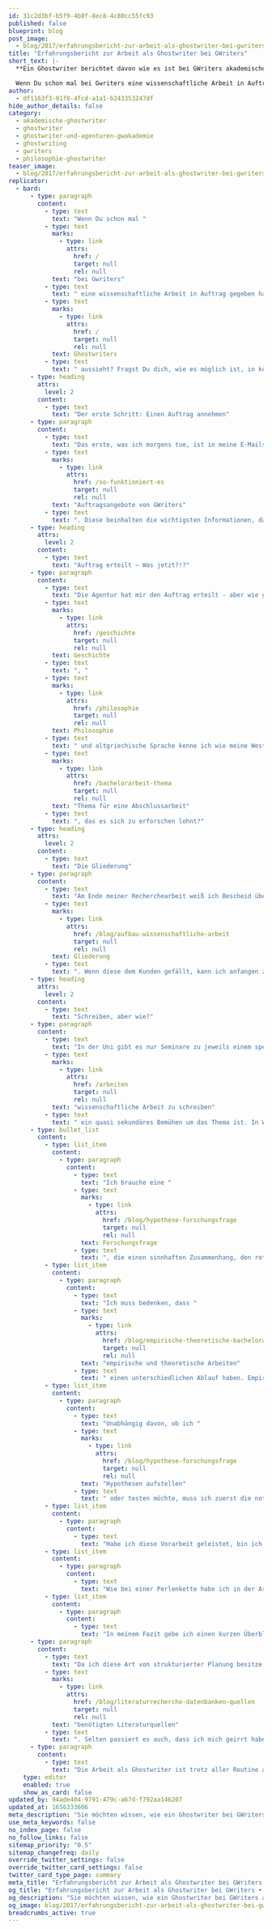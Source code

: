 ```yaml
---
id: 31c2d3bf-b5f9-4b8f-8ec8-4c80cc55fc93
published: false
blueprint: blog
post_image:
  - blog/2017/erfahrungsbericht-zur-arbeit-als-ghostwriter-bei-gwriters/erfahrungsbericht-ghostwriter-gwriters.jpg
title: "Erfahrungsbericht zur Arbeit als Ghostwriter bei GWriters"
short_text: |-
  **Ein Ghostwriter berichtet davon wie es ist bei GWriters akademische Arbeiten zu schreiben.**

  Wenn Du schon mal bei Gwriters eine wissenschaftliche Arbeit in Auftrag gegeben hast, hast Du Dich vielleicht schon mal gefragt, wie es dann auf der anderen Seite weiterging. Interessiert es Dich, wie die Arbeit eines Ghostwriters aussieht? Fragst Du dich, wie es möglich ist, in kürzester Zeit professionelle wissenschaftliche Arbeiten zu erstellen?
author:
  - df1163f3-91f8-4fcd-a1a1-b243353247df
hide_author_details: false
category:
  - akademische-ghostwriter
  - ghostwriter
  - ghostwriter-und-agenturen-gwakademie
  - ghostwriting
  - gwriters
  - philosophie-ghostwriter
teaser_image:
  - blog/2017/erfahrungsbericht-zur-arbeit-als-ghostwriter-bei-gwriters/erfahrungsbericht-ghostwriter-gwriters.jpg
replicator:
  - bard:
      - type: paragraph
        content:
          - type: text
            text: "Wenn Du schon mal "
          - type: text
            marks:
              - type: link
                attrs:
                  href: /
                  target: null
                  rel: null
            text: "bei Gwriters"
          - type: text
            text: " eine wissenschaftliche Arbeit in Auftrag gegeben hast, hast Du Dich vielleicht schon mal gefragt, wie es dann auf der anderen Seite weiterging. Interessiert es Dich, wie die Arbeit eines "
          - type: text
            marks:
              - type: link
                attrs:
                  href: /
                  target: null
                  rel: null
            text: Ghostwriters
          - type: text
            text: " aussieht? Fragst Du dich, wie es möglich ist, in kürzester Zeit professionelle wissenschaftliche Arbeiten zu erstellen? Dann freue Dich auf diesen Erfahrungsbericht zur Arbeit als Ghostwriter bei GWriters."
      - type: heading
        attrs:
          level: 2
        content:
          - type: text
            text: "Der erste Schritt: Einen Auftrag annehmen"
      - type: paragraph
        content:
          - type: text
            text: "Das erste, was ich morgens tue, ist in meine E-Mails zu schauen. Denn dort warten auf mich "
          - type: text
            marks:
              - type: link
                attrs:
                  href: /so-funktioniert-es
                  target: null
                  rel: null
            text: "Auftragsangebote von GWriters"
          - type: text
            text: ". Diese beinhalten die wichtigsten Informationen, damit ich einschätzen kann, ob ich den Auftrag annehmen möchte. Ich freue mich, wenn ein Auftrag kommt, mit dessen Thema ich mich bereits perfekt auskenne. In der Zeit als akademischer Ghostwriter habe ich nämlich langsam aber sicher mein Fachgebiet aus der Uni erweitert."
      - type: heading
        attrs:
          level: 2
        content:
          - type: text
            text: "Auftrag erteilt – Was jetzt?!?"
      - type: paragraph
        content:
          - type: text
            text: "Die Agentur hat mir den Auftrag erteilt - aber wie geht es weiter? Nehmen wir an, das Thema ist „Textilverarbeitung bei Thukydides“. Die Themen antike "
          - type: text
            marks:
              - type: link
                attrs:
                  href: /geschichte
                  target: null
                  rel: null
            text: Geschichte
          - type: text
            text: ", "
          - type: text
            marks:
              - type: link
                attrs:
                  href: /philosophie
                  target: null
                  rel: null
            text: Philosophie
          - type: text
            text: " und altgriechische Sprache kenne ich wie meine Westentasche. Durch meine Berufserfahrung habe ich auch gründliche Kenntnisse in anderen Bereichen gewonnen, die ebenfalls nützlich sein könnten. Wissen über die Theorie des Handelns und über den Einfluss bestimmter Gesellschaftsstrukturen (wie Sklavengesellschaften) sind ebenfalls nützlich. Zu Textilien muss ich noch Material für die wissenschaftliche Arbeit finden. Also geht die Recherche los! Welche Arten von Textilien gab es damals? Wer hat sie hergestellt? Warum ist das ein "
          - type: text
            marks:
              - type: link
                attrs:
                  href: /bachelorarbeit-thema
                  target: null
                  rel: null
            text: "Thema für eine Abschlussarbeit"
          - type: text
            text: ", das es sich zu erforschen lohnt?"
      - type: heading
        attrs:
          level: 2
        content:
          - type: text
            text: "Die Gliederung"
      - type: paragraph
        content:
          - type: text
            text: "Am Ende meiner Recherchearbeit weiß ich Bescheid über alle Fragen, die mit dem Thema zusammenhängen und welchen Platz es in der gängigen Forschung einnimmt. Da ich mittlerweile Routine habe, die besten Techniken kenne und gelernt habe, mich selbst zu organisieren, geht die Recherche viel schneller als früher. Ich lese keine ganzen Bücher mehr. Ich scanne ihren Inhalt und wittere wie ein Bluthund, welche Textpassagen für diese Arbeit Relevanz besitzen. Ich scanne auch die Literaturverzeichnisse. Nach ein paar Monographien, Zeitschriftartikeln und Vortragsprotokollen weiß ich schnell Bescheid darüber, wer die Koryphäen auf dem Gebiet sind, was ich gelesen haben muss und welche Fragestellung aktuell und angemessen ist. All dieses Wissen packe ich in eine "
          - type: text
            marks:
              - type: link
                attrs:
                  href: /blog/aufbau-wissenschaftliche-arbeit
                  target: null
                  rel: null
            text: Gliederung
          - type: text
            text: ". Wenn diese dem Kunden gefällt, kann ich anfangen zu arbeiten."
      - type: heading
        attrs:
          level: 2
        content:
          - type: text
            text: "Schreiben, aber wie?"
      - type: paragraph
        content:
          - type: text
            text: "In der Uni gibt es nur Seminare zu jeweils einem speziellen Thema, „Die Ernährung von Schildkröten“ oder „Polito-soziologische Metaanalysen der postmodernen Intersubjektivität“ - was immer einem gefällt! Deshalb hat der Student oft noch den Eindruck, dass eine "
          - type: text
            marks:
              - type: link
                attrs:
                  href: /arbeiten
                  target: null
                  rel: null
            text: "wissenschaftliche Arbeit zu schreiben"
          - type: text
            text: " ein quasi sekundäres Bemühen um das Thema ist. In Wahrheit aber ist es das wissenschaftliche Arbeiten, das allen einzelnen Themen und Wissenschaftsgebieten gemeinsam übergeordnet ist. Um es deutlicher zu sagen: Wenn man weiß, wie wissenschaftliches Arbeiten funktioniert, ist das Thema eher sekundär. Natürlich muss man sich das Fachwissen aneignen, aber es ist nur das Material. So wie jemand, der ein Klavier spielen kann. Die Person muss nicht jedes Stück von neuem lernen, weil sie die Form und die Fähigkeit im Ganzen beherrscht. Deshalb weiß ich genau, wie ich vorgehen muss:"
      - type: bullet_list
        content:
          - type: list_item
            content:
              - type: paragraph
                content:
                  - type: text
                    text: "Ich brauche eine "
                  - type: text
                    marks:
                      - type: link
                        attrs:
                          href: /blog/hypothese-forschungsfrage
                          target: null
                          rel: null
                    text: Forschungsfrage
                  - type: text
                    text: ", die einen sinnhaften Zusammenhang, den roten Faden, garantiert. Alles an Wissen, das zwar mit diesem Fachgebiet zusammenhängt, aber sich nicht auf diesen roten Faden auswirkt, gehört nicht in die Arbeit. Ich verzettele mich nicht."
          - type: list_item
            content:
              - type: paragraph
                content:
                  - type: text
                    text: "Ich muss bedenken, dass "
                  - type: text
                    marks:
                      - type: link
                        attrs:
                          href: /blog/empirische-theoretische-bachelorarbeit
                          target: null
                          rel: null
                    text: "empirische und theoretische Arbeiten"
                  - type: text
                    text: " einen unterschiedlichen Ablauf haben. Empirische Arbeiten testen Hypothesen. Theoretische Arbeiten stellen Hypothesen auf. Ich muss eindeutig wissen, ob ich anhand der gängigen Literatur Argumente für die Hypothese entwickeln möchte, dass Katzen keinen Zucker schmecken, oder ob ich anhand einer geeigneten Datenmenge die Hypothese, dass Katzen keinen Zucker schmecken, überprüfen möchte."
          - type: list_item
            content:
              - type: paragraph
                content:
                  - type: text
                    text: "Unabhängig davon, ob ich "
                  - type: text
                    marks:
                      - type: link
                        attrs:
                          href: /blog/hypothese-forschungsfrage
                          target: null
                          rel: null
                    text: "Hypothesen aufstellen"
                  - type: text
                    text: " oder testen möchte, muss ich zuerst die notwendigen Hintergrundinformationen liefern. Welche Forschung wurde dazu bereits getätigt, was waren die Ergebnisse, wie plausibel sind die existierenden Theorien?"
          - type: list_item
            content:
              - type: paragraph
                content:
                  - type: text
                    text: "Habe ich diese Vorarbeit geleistet, bin ich in dem Thema schon so zu Hause, dass sich der intensivste Teil, der Teil mit der kreativen Eigenleistung, schon von alleine ergibt. Einfach, weil ich mir beim Schreiben und Lesen dazu bereits meine eigenen Gedanken gemacht und notiert habe."
          - type: list_item
            content:
              - type: paragraph
                content:
                  - type: text
                    text: "Wie bei einer Perlenkette habe ich in der Arbeit Informationen, Argumente und Überlegungen aneinandergefügt, die am Ende ein logisch zusammenhängendes und strukturiertes Ganzes ergeben. Alle Behauptungen, die ich aufgestellt habe, ruhen auf einer Basis gut belegter wissenschaftlicher Erkenntnisse."
          - type: list_item
            content:
              - type: paragraph
                content:
                  - type: text
                    text: "In meinem Fazit gebe ich einen kurzen Überblick über das Gesamtergebnis und wie ich dahin gekommen bin und warum. Die Frage aus der Einleitung wird klar beantwortet. Damit ist die Arbeit fertig."
      - type: paragraph
        content:
          - type: text
            text: "Da ich diese Art von strukturierter Planung besitze, habe ich nicht mit Schreibblockaden zu kämpfen. Herausfordernd bei der Arbeit als Ghostwriter sind manchmal die Deadlines. Manchmal braucht es eben ein Extratag, um die delikaten Feinheiten antiker Textilverarbeitung verstehen zu können. Oder ich komme nicht sofort an die "
          - type: text
            marks:
              - type: link
                attrs:
                  href: /blog/literaturrecherche-datenbanken-quellen
                  target: null
                  rel: null
            text: "benötigten Literaturquellen"
          - type: text
            text: ". Selten passiert es auch, dass ich mich geirrt habe und unter dem Arbeiten entdecke, dass die Arbeit trotzdem anders aufgezogen werden muss. Dann habe ich Verzögerung, aber trotzdem ist die Deadline eisern und kann nicht gebrochen werden, schließlich vertrauen meine Kunden darauf. Dann bin ich immer froh, dass ich selbstständig bin, weil ich eben manchmal Überstunden am späten Abend oder am Wochenende drauf schlagen kann, um dann wieder freizumachen, wenn ich wieder locker im Soll bin."
      - type: paragraph
        content:
          - type: text
            text: "Die Arbeit als Ghostwriter ist trotz aller Routine anspruchsvoll und herausfordernd, weil man eben nie weiß, was einen erwartet. Aber genau das macht auch ihren Reiz aus: Ich muss nicht in einem Büro immer dasselbe machen, sondern lerne jeden Tag etwas Neues. Gleichzeitig helfe ich Leuten in Schwierigkeiten und freue mich unglaublich, wenn diese dankbar und zufrieden sind. Das Leben ist nicht immer fair und ich habe den Eindruck, dass ich Dinge wieder geradebiegen kann. Deshalb liebe ich die Arbeit als Ghostwriter."
    type: editor
    enabled: true
    show_as_card: false
updated_by: 94ade404-9791-479c-a67d-f792aa146207
updated_at: 1656333606
meta_description: "Sie möchten wissen, wie ein Ghostwriter bei GWriters arbeitet und welche Erfahrungen sie machen? Ein Ghostwriter berichtet davon wie es ist bei GWriters akademische Arbeiten zu schreiben."
use_meta_keywords: false
no_index_page: false
no_follow_links: false
sitemap_priority: "0.5"
sitemap_changefreq: daily
override_twitter_settings: false
override_twitter_card_settings: false
twitter_card_type_page: summary
meta_title: "Erfahrungsbericht zur Arbeit als Ghostwriter bei GWriters • GWriters"
og_title: "Erfahrungsbericht zur Arbeit als Ghostwriter bei GWriters • GWriters"
og_description: "Sie möchten wissen, wie ein Ghostwriter bei GWriters arbeitet und welche Erfahrungen sie machen? Ein Ghostwriter berichtet davon wie es ist bei GWriters akademische Arbeiten zu schreiben."
og_image: blog/2017/erfahrungsbericht-zur-arbeit-als-ghostwriter-bei-gwriters/erfahrungsbericht-ghostwriter-gwriters.jpg
breadcrumbs_active: true
---
```

